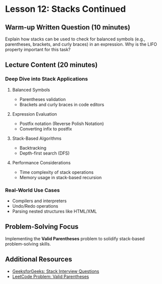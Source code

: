 # Lesson 12: Stacks Continued

## Warm-up Written Question (10 minutes)
Explain how stacks can be used to check for balanced symbols (e.g., parentheses, brackets, and curly braces) in an expression. Why is the LIFO property important for this task?

## Lecture Content (20 minutes)

### Deep Dive into Stack Applications
1. Balanced Symbols
   - Parentheses validation
   - Brackets and curly braces in code editors

2. Expression Evaluation
   - Postfix notation (Reverse Polish Notation)
   - Converting infix to postfix

3. Stack-Based Algorithms
   - Backtracking
   - Depth-first search (DFS)

4. Performance Considerations
   - Time complexity of stack operations
   - Memory usage in stack-based recursion

### Real-World Use Cases
- Compilers and interpreters
- Undo/Redo operations
- Parsing nested structures like HTML/XML

## Problem-Solving Focus
Implementing the **Valid Parentheses** problem to solidify stack-based problem-solving skills.

## Additional Resources
- [GeeksforGeeks: Stack Interview Questions](https://www.geeksforgeeks.org/top-50-problems-on-stack-data-structure-asked-in-interviews/?ref=shm)
- [LeetCode Problem: Valid Parentheses](https://leetcode.com/problems/valid-parentheses/)
